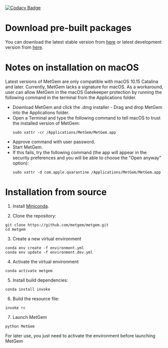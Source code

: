 [![Codacy Badge](https://api.codacy.com/project/badge/Grade/60b6a6283223418fbc3f082b97d86d74)](https://app.codacy.com/manual/n-elie/metgem?utm_source=github.com&utm_medium=referral&utm_content=metgem/metgem&utm_campaign=Badge_Grade_Dashboard)

# Download pre-built packages

You can download the latest stable version from [here](https://github.com/metgem/metgem/releases/latest) or latest development version from [here](https://github.com/metgem/metgem/releases/nightly).

# Notes on installation on macOS

Latest versions of MetGem are only compatible with macOS 10.15 Catalina and later.
Currently, MetGem lacks a signature for macOS. As a workaround, user can allow MetGem in the macOS Gatekeeper protection by running the following command in the terminal from the Applications folder.

- Download MetGem and click the .dmg installer - Drag and drop MetGem into the Applications folder.
- Open a Terminal and type the following command to tell macOS to trust the installed version of MetGem:
  ```
  sudo xattr -cr /Applications/MetGem/MetGem.app
  ```
- Approve command with user password.
- Start MetGem.
- If this fails, try the following command (the app will appear in the security preferences and you will be able to choose the "Open anyway" option):
  ```
  sudo xattr -d com.apple.quarantine /Applications/MetGem/MetGem.app
  ```

# Installation from source

1. Install [Miniconda](https://docs.conda.io/en/latest/miniconda.html).

2. Clone the repository:
```
git clone https://github.com/metgem/metgem.git
cd metgem
```

3. Create a new virtual environment
```
conda env create -f environment.yml
conda env update -f environment.dev.yml
```

4. Activate the virtual environment
```
conda activate metgem
```

5. Install build dependencies:
```
conda install invoke
```

6. Build the resource file:
```
invoke rc
```

7. Launch MetGem
```
python MetGem
```

For later use, you just need to activate the environment before launching MetGem
